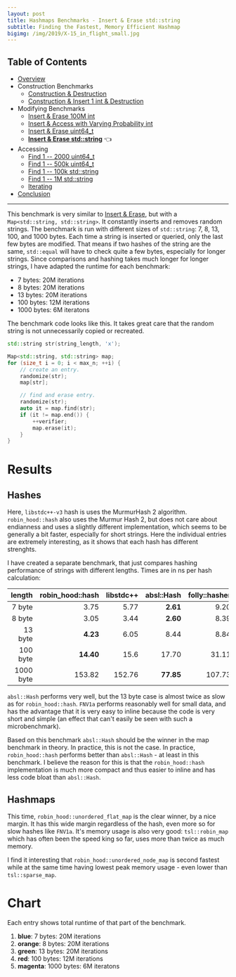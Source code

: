 ```yaml
---
layout: post
title: Hashmaps Benchmarks - Insert & Erase std::string
subtitle: Finding the Fastest, Memory Efficient Hashmap
bigimg: /img/2019/X-15_in_flight_small.jpg
---
```


## Table of Contents

* [Overview](/2019/04/01/hashmap-benchmarks-01-overview/)
* Construction Benchmarks
   * [Construction & Destruction](/2019/04/01/hashmap-benchmarks-02-01-result-CtorDtorEmptyMap/)
   * [Construction & Insert 1 int & Destruction](/2019/04/01/hashmap-benchmarks-02-02-result-CtorDtorSingleEntryMap/)
* Modifying Benchmarks
   * [Insert & Erase 100M int](/2019/04/01/hashmap-benchmarks-03-01-result-InsertHugeInt/)
   * [Insert & Access with Varying Probability int](/2019/04/01/hashmap-benchmarks-03-02-result-RandomDistinct2/)
   * [Insert & Erase uint64_t](/2019/04/01/hashmap-benchmarks-03-03-result-RandomInsertErase/)
   * **[Insert & Erase std::string](/2019/04/01/hashmap-benchmarks-03-04-result-RandomInsertEraseStrings/)** 👈
* Accessing
   * [Find 1 -- 2000 uint64_t](/2019/04/01/hashmap-benchmarks-04-02-result-RandomFind_2000/)
   * [Find 1 -- 500k uint64_t](/2019/04/01/hashmap-benchmarks-04-03-result-RandomFind_500000/)
   * [Find 1 -- 100k std::string](/2019/04/01/hashmap-benchmarks-04-04-result-RandomFindString/)
   * [Find 1 -- 1M std::string](/2019/04/01/hashmap-benchmarks-04-05-result-RandomFindString_1000000/)
   * [Iterating](/2019/04/01/hashmap-benchmarks-04-06-result-IterateIntegers/)
* [Conclusion](/2019/04/01/hashmap-benchmarks-05-conclusion/)


----
This benchmark is very similar to [Insert & Erase](/2019/04/01/hashmap-benchmarks-03-03-result-RandomInsertErase/), but with a `Map<std::string, std::string>`. It constantly inserts and removes random strings. The benchmark is run with different sizes of `std::string`: 7, 8, 13, 100, and 1000 bytes. Each time a string is inserted or queried, only the last few bytes are modified. That means if two hashes of the string are the same, `std::equal` will have to check quite a few bytes, especially for longer strings. Since comparisons and hashing takes much longer for longer strings, I have adapted the runtime for each benchmark:

* 7 bytes: 20M iterations
* 8 bytes: 20M iterations
* 13 bytes: 20M iterations
* 100 bytes: 12M iterations
* 1000 bytes: 6M iteratons

The benchmark code looks like this. It takes great care that the random string is not unnecessarily copied or recreated.

```cpp
std::string str(string_length, 'x');

Map<std::string, std::string> map;
for (size_t i = 0; i < max_n; ++i) {    
    // create an entry.
    randomize(str);
    map[str];

    // find and erase entry.
    randomize(str);
    auto it = map.find(str);
    if (it != map.end()) {
        ++verifier;
        map.erase(it);
    }
}
```

# Results

## Hashes

Here, `libstdc++-v3` hash is uses the MurmurHash 2 algorithm. `robin_hood::hash` also uses the Murmur Hash 2, but does not care about endianness and uses a slightly different implementation, which seems to be generally a bit faster, especially for short strings. Here the individual entries are extremely interesting, as it shows that each hash has different strenghts.

I have created a separate benchmark, that just compares hashing performance of strings with different lengths. Times are in ns per hash calculation:

|    length | robin_hood::hash | libstdc++ | absl::Hash | folly::hasher |   FNV1a |
|----------:|-----------------:|----------:|-----------:|--------------:|--------:|
|    7 byte |             3.75 |      5.77 |   **2.61** |          9.20 |    5.04 |
|    8 byte |             3.05 |      3.44 |   **2.60** |          8.39 |    5.63 |
|   13 byte |         **4.23** |      6.05 |       8.44 |          8.84 |    8.12 |
|  100 byte |        **14.40** |      15.6 |      17.70 |         31.11 |  102.33 |
| 1000 byte |           153.82 |    152.76 |  **77.85** |        107.73 | 1228.32 |

`absl::Hash` performs very well, but the 13 byte case is almost twice as slow as for `robin_hood::hash`. `FNV1a` performs reasonably well for small data, and has the advantage that it is very easy to inline because the code is very short and simple (an effect that can't easily be seen with such a microbenchmark).

Based on this benchmark `absl::Hash` should be the winner in the map benchmark in theory. In practice, this is not the case. In practice, `robin_hood::hash` performs better than `absl::Hash` - at least in this benchmark. I believe the reason for this is that the `robin_hood::hash` implementation is much more compact and thus easier to inline and has less code bloat than `absl::Hash`.

## Hashmaps

This time, `robin_hood::unordered_flat_map` is the clear winner, by a nice margin. It has this wide margin regardless of the hash, even more so for slow hashes like `FNV1a`. It's memory usage is also very good: `tsl::robin_map` which has often been the speed king so far, uses more than twice as much memory.

I find it interesting that `robin_hood::unordered_node_map` is second fastest while at the same time having lowest peak memory usage - even lower than `tsl::sparse_map`.

# Chart
Each entry shows total runtime of that part of the benchmark.

1. **blue**: 7 bytes: 20M iterations
1. **orange**: 8 bytes: 20M iterations
1. **green**: 13 bytes: 20M iterations
1. **red**: 100 bytes: 12M iterations
1. **magenta**: 1000 bytes: 6M iteratons

<script src="https://cdn.plot.ly/plotly-latest.min.js"></script>
<div id="id_73e84ae8" style="height:260em"></div>
<script>
    var colors = Plotly.d3.scale.category10().range();
    var m0y = [ "std::unordered_map", "boost::unordered_map", "tsl::sparse_map", "spp::sparse_hash_map", "phmap::<br>parallel_node_hash_map", "boost::multi_index::<br>hashed_unique", "eastl::hash_map", "phmap::<br>parallel_flat_hash_map", "emilib1::HashMap", "tsl::hopscotch_map", "absl::node_hash_map", "phmap::node_hash_map", "folly::F14NodeMap", "tsl::robin_map", "folly::F14ValueMap", "ska::bytell_hash_map", "ska::flat_hash_map", "absl::flat_hash_map", "phmap::flat_hash_map", "<b>robin_hood::<br>unordered_node_map</b>", "<b>robin_hood::<br>unordered_flat_map</b>"];
    var m1y = [ "std::unordered_map", "boost::unordered_map", "tsl::sparse_map", "phmap::<br>parallel_node_hash_map", "spp::sparse_hash_map", "boost::multi_index::<br>hashed_unique", "phmap::<br>parallel_flat_hash_map", "eastl::hash_map", "emilib1::HashMap", "tsl::hopscotch_map", "phmap::node_hash_map", "absl::node_hash_map", "folly::F14NodeMap", "tsl::robin_map", "folly::F14ValueMap", "ska::bytell_hash_map", "ska::flat_hash_map", "phmap::flat_hash_map", "absl::flat_hash_map", "<b>robin_hood::<br>unordered_node_map</b>", "<b>robin_hood::<br>unordered_flat_map</b>"];
    var m2y = [ "std::unordered_map", "boost::unordered_map", "tsl::sparse_map", "phmap::<br>parallel_node_hash_map", "spp::sparse_hash_map", "boost::multi_index::<br>hashed_unique", "eastl::hash_map", "phmap::<br>parallel_flat_hash_map", "emilib1::HashMap", "tsl::hopscotch_map", "phmap::node_hash_map", "absl::node_hash_map", "folly::F14ValueMap", "tsl::robin_map", "folly::F14NodeMap", "ska::bytell_hash_map", "ska::flat_hash_map", "phmap::flat_hash_map", "absl::flat_hash_map", "<b>robin_hood::<br>unordered_node_map</b>", "<b>robin_hood::<br>unordered_flat_map</b>"];
    var m3y = [ "std::unordered_map", "boost::unordered_map", "tsl::sparse_map", "spp::sparse_hash_map", "phmap::<br>parallel_node_hash_map", "boost::multi_index::<br>hashed_unique", "eastl::hash_map", "phmap::<br>parallel_flat_hash_map", "emilib1::HashMap", "tsl::hopscotch_map", "phmap::node_hash_map", "absl::node_hash_map", "ska::bytell_hash_map", "tsl::robin_map", "folly::F14NodeMap", "folly::F14ValueMap", "ska::flat_hash_map", "phmap::flat_hash_map", "absl::flat_hash_map", "<b>robin_hood::<br>unordered_node_map</b>", "<b>robin_hood::<br>unordered_flat_map</b>"];
    var m4y = [ "std::unordered_map", "boost::unordered_map", "phmap::<br>parallel_node_hash_map", "tsl::sparse_map", "spp::sparse_hash_map", "boost::multi_index::<br>hashed_unique", "phmap::<br>parallel_flat_hash_map", "emilib1::HashMap", "tsl::hopscotch_map", "phmap::node_hash_map", "absl::node_hash_map", "eastl::hash_map", "ska::bytell_hash_map", "absl::flat_hash_map", "phmap::flat_hash_map", "folly::F14NodeMap", "folly::F14ValueMap", "ska::flat_hash_map", "tsl::robin_map", "<b>robin_hood::<br>unordered_node_map</b>", "<b>robin_hood::<br>unordered_flat_map</b>"];
    var measurement_names = [ "7 bytes", "8 bytes", "13 bytes", "100 bytes", "1000 bytes" ];

    var data = [
        { x: [ 7.46533, 7.031385, 6.422325000000001, 5.9750250000000005, 5.79618, 5.8291450000000005, 4.721265000000001, 4.07191, 3.565905, 3.56925, 3.8332800000000002, 3.7186950000000003, 3.858405, 3.30875, 3.48485, 3.0577249999999996, 2.73049, 2.6648449999999997, 2.6227, 2.749705, 2.6991899999999998 ],
          y: m0y, name: measurement_names[0] + ' (robin_hood::hash)', type: 'bar', orientation: 'h', yaxis: 'y', marker: { color: colors[0], },
        },
        { x: [ 9.71689, 9.19937, 7.195125, 6.755974999999999, 7.30672, 7.10721, 6.214005, 5.21331, 4.82399, 4.794115, 5.276755, 5.26267, 5.20027, 4.803555, 5.046495, 4.503175, 4.54441, 3.981065, 3.93246, 4.1196, 3.9182499999999996 ],
          y: m0y, name: measurement_names[1] + ' (robin_hood::hash)', type: 'bar', orientation: 'h', yaxis: 'y', marker: { color: colors[1], },
        },
        { x: [ 7.59278, 7.16988, 6.4536549999999995, 5.963365, 5.8551, 5.87422, 4.85889, 4.1729199999999995, 3.63477, 3.690785, 3.92438, 3.840845, 3.968255, 3.36355, 3.53803, 3.12859, 2.787115, 2.73376, 2.703205, 2.8864099999999997, 2.750615 ],
          y: m0y, name: measurement_names[2] + ' (robin_hood::hash)', type: 'bar', orientation: 'h', yaxis: 'y', marker: { color: colors[2], },
        },
        { x: [ 5.996995, 5.71807, 6.34653, 6.075699999999999, 5.1554, 4.711355, 4.01622, 5.493735, 4.9048549999999995, 4.69975, 3.459205, 3.4663500000000003, 3.208875, 4.25978, 3.842075, 4.364225, 4.0786, 3.7496, 3.7646800000000002, 3.56393, 3.28415 ],
          y: m0y, name: measurement_names[3] + ' (robin_hood::hash)', type: 'bar', orientation: 'h', yaxis: 'y', marker: { color: colors[3], },
        },
        { x: [ 4.933065, 5.736515000000001, 5.65715, 5.4591899999999995, 5.646855, 5.12025, 4.693355, 5.241555, 5.338535, 4.89467, 4.493645, 4.54245, 3.9460550000000003, 4.21656, 3.85689, 4.476559999999999, 4.169535, 4.223425000000001, 4.297605000000001, 3.89612, 3.64049 ],
          y: m0y, name: measurement_names[4] + ' (robin_hood::hash)', type: 'bar', orientation: 'h', yaxis: 'y', marker: { color: colors[4], },
            textposition: 'outside',
            text: [ "35.7s<br>60.5MB", "34.9s<br>60.7MB", "32.1s<br>63.7MB", "30.2s<br>61.3MB", "29.8s<br>63.0MB", "28.6s<br>60.5MB", "24.5s<br>59.7MB", "24.2s<br>75.3MB", "22.3s<br>97.4MB", "21.6s<br>97.5MB", "21.0s<br>62.5MB", "20.8s<br>63.3MB", "20.2s<br>60.3MB", "20.0s<br>205MB", "19.8s<br>104MB", "19.5s<br>87.0MB", "18.3s<br>208MB", "17.4s<br>87.6MB", "17.3s<br>88.2MB", "<b>17.2s<br>59.4MB</b>", "<b>16.3s<br>87.0MB</b>" ],
        },
        { x: [ 7.869325, 7.2524999999999995, 6.592935000000001, 6.0492550000000005, 6.01199, 6.3363, 4.353875, 4.835355, 3.70265, 3.8774699999999998, 4.02661, 4.067455, 4.06968, 3.43791, 3.626315, 3.199955, 2.967765, 2.9720899999999997, 2.96328, 3.0144, 2.9922449999999996 ],
          y: m1y, name: measurement_names[0] + ' (libstdc++-v3)', type: 'bar', orientation: 'h', yaxis: 'y2', marker: { color: colors[0], },
        },
        { x: [ 9.74398, 9.21354, 7.214435, 7.359500000000001, 6.7052, 7.08596, 5.209835, 6.1648700000000005, 4.772320000000001, 4.811185, 5.285920000000001, 5.281925, 4.946275, 4.815805, 5.025124999999999, 4.503645, 4.48541, 3.959205, 3.967965, 4.08076, 3.934475 ],
          y: m1y, name: measurement_names[1] + ' (libstdc++-v3)', type: 'bar', orientation: 'h', yaxis: 'y2', marker: { color: colors[1], },
        },
        { x: [ 7.909215, 7.2094249999999995, 6.56874, 6.073225, 6.00448, 6.026515, 4.360305, 4.908605, 3.65419, 3.758755, 4.02863, 4.052289999999999, 3.928325, 3.372045, 3.60004, 3.219285, 2.91923, 2.9074099999999996, 2.89727, 2.9219350000000004, 2.8793499999999996 ],
          y: m1y, name: measurement_names[2] + ' (libstdc++-v3)', type: 'bar', orientation: 'h', yaxis: 'y2', marker: { color: colors[2], },
        },
        { x: [ 6.009964999999999, 5.70443, 6.322744999999999, 5.122365, 6.060805, 4.701105, 5.47707, 3.97426, 4.868385, 4.66051, 3.47745, 3.4678750000000003, 3.22393, 4.2200500000000005, 3.84696, 4.3528, 4.0754649999999994, 3.76303, 3.748095, 3.469325, 3.2517699999999996 ],
          y: m1y, name: measurement_names[3] + ' (libstdc++-v3)', type: 'bar', orientation: 'h', yaxis: 'y2', marker: { color: colors[3], },
        },
        { x: [ 4.943725000000001, 5.71131, 5.654685, 5.69322, 5.462235, 5.084605, 5.269785, 4.67404, 5.34401, 4.850944999999999, 4.5394950000000005, 4.48839, 3.9433350000000003, 4.185560000000001, 3.85084, 4.4924599999999995, 4.20437, 4.29712, 4.220505, 3.684005, 3.63668 ],
          y: m1y, name: measurement_names[4] + ' (libstdc++-v3)', type: 'bar', orientation: 'h', yaxis: 'y2', marker: { color: colors[4], },
            textposition: 'outside',
            text: [ "36.5s<br>60.4MB", "35.1s<br>60.6MB", "32.4s<br>64.0MB", "30.3s<br>63.0MB", "30.2s<br>61.4MB", "29.2s<br>60.4MB", "24.7s<br>75.2MB", "24.6s<br>59.5MB", "22.3s<br>97.3MB", "22.0s<br>97.4MB", "21.4s<br>63.2MB", "21.4s<br>62.5MB", "20.1s<br>60.4MB", "20.0s<br>205MB", "19.9s<br>104MB", "19.8s<br>87.0MB", "18.7s<br>208MB", "17.9s<br>88.2MB", "17.8s<br>87.6MB", "<b>17.2s<br>59.4MB</b>", "<b>16.7s<br>87.0MB</b>" ],
        },
        { x: [ 9.642399999999999, 9.046535, 7.259155, 7.37293, 6.7256800000000005, 7.093615, 6.09864, 5.469655, 4.73762, 4.786515, 5.1611899999999995, 5.14805, 4.93474, 4.792205, 5.055365, 4.462435, 4.4684349999999995, 4.05716, 4.08711, 4.00244, 3.87456 ],
          y: m2y, name: measurement_names[0] + ' (absl::Hash)', type: 'bar', orientation: 'h', yaxis: 'y3', marker: { color: colors[0], },
        },
        { x: [ 7.4442450000000004, 6.752635, 6.282500000000001, 5.74607, 5.757295, 5.818585000000001, 4.813385, 4.077585, 3.38485, 3.3046699999999998, 3.6793649999999998, 3.66113, 3.3922049999999997, 2.949935, 3.80898, 2.9715, 2.553725, 2.50542, 2.48691, 2.6495699999999998, 2.575905 ],
          y: m2y, name: measurement_names[1] + ' (absl::Hash)', type: 'bar', orientation: 'h', yaxis: 'y3', marker: { color: colors[1], },
        },
        { x: [ 9.66997, 9.135725, 7.19121, 7.42751, 6.691575, 7.096355, 6.091340000000001, 5.47384, 4.783165, 4.749345, 5.200875, 5.117405, 4.94891, 4.784685, 4.95137, 4.485925, 4.4662500000000005, 4.02182, 4.04178, 4.016695, 3.872715 ],
          y: m2y, name: measurement_names[2] + ' (absl::Hash)', type: 'bar', orientation: 'h', yaxis: 'y3', marker: { color: colors[2], },
        },
        { x: [ 6.28141, 6.020085, 6.505005, 5.436475, 6.325480000000001, 4.85666, 4.22539, 5.770155, 5.103025000000001, 4.89577, 3.7671099999999997, 3.763885, 4.19344, 4.4761, 3.41747, 4.696815, 4.36116, 4.084625, 4.087870000000001, 3.80246, 3.689875 ],
          y: m2y, name: measurement_names[3] + ' (absl::Hash)', type: 'bar', orientation: 'h', yaxis: 'y3', marker: { color: colors[3], },
        },
        { x: [ 4.09354, 4.90607, 4.77834, 4.602815, 4.652480000000001, 4.20354, 3.84951, 4.196415, 4.09986, 3.800255, 3.4659750000000003, 3.4223, 3.03503, 3.34803, 3.072305, 3.655705, 3.35421, 3.26132, 3.2055249999999997, 2.862135, 2.82751 ],
          y: m2y, name: measurement_names[4] + ' (absl::Hash)', type: 'bar', orientation: 'h', yaxis: 'y3', marker: { color: colors[4], },
            textposition: 'outside',
            text: [ "37.1s<br>60.4MB", "35.9s<br>60.7MB", "32.0s<br>63.9MB", "30.6s<br>62.9MB", "30.2s<br>61.4MB", "29.1s<br>60.5MB", "25.1s<br>59.6MB", "25.0s<br>75.4MB", "22.1s<br>97.4MB", "21.5s<br>97.4MB", "21.3s<br>63.2MB", "21.1s<br>62.6MB", "20.5s<br>104MB", "20.4s<br>205MB", "20.3s<br>60.4MB", "20.3s<br>87.0MB", "19.2s<br>208MB", "17.9s<br>88.2MB", "17.9s<br>87.5MB", "<b>17.3s<br>59.4MB</b>", "<b>16.8s<br>87.0MB</b>" ],
        },
        { x: [ 9.316804999999999, 7.62307, 6.99031, 6.403275000000001, 6.455769999999999, 6.53782, 5.76257, 4.745565, 4.030485, 4.03749, 4.291155, 4.291105, 3.6678800000000003, 3.7548000000000004, 4.230955, 3.87829, 3.2152849999999997, 3.307175, 3.2565600000000003, 3.4386099999999997, 3.33453 ],
          y: m3y, name: measurement_names[0] + ' (folly::hasher)', type: 'bar', orientation: 'h', yaxis: 'y4', marker: { color: colors[0], },
        },
        { x: [ 9.919495, 9.34319, 7.345625, 6.9049, 7.511545, 7.237385, 6.30506, 5.56823, 4.980955, 5.04527, 5.522225000000001, 5.455405, 4.64396, 4.93313, 5.18103, 4.92966, 4.630385, 4.1893650000000004, 4.147375, 4.230445, 4.08793 ],
          y: m3y, name: measurement_names[1] + ' (folly::hasher)', type: 'bar', orientation: 'h', yaxis: 'y4', marker: { color: colors[1], },
        },
        { x: [ 9.280605000000001, 7.844435, 6.80694, 6.32899, 6.4147099999999995, 6.56292, 5.31817, 4.79608, 4.036545, 3.996375, 4.2820800000000006, 4.27387, 3.4988799999999998, 3.6281600000000003, 4.236205, 3.84366, 3.15069, 3.272305, 3.20822, 3.31114, 3.254505 ],
          y: m3y, name: measurement_names[2] + ' (folly::hasher)', type: 'bar', orientation: 'h', yaxis: 'y4', marker: { color: colors[2], },
        },
        { x: [ 6.3694, 6.04303, 6.64741, 6.47877, 5.535995, 5.026619999999999, 4.32957, 5.91585, 5.339075, 5.133895, 3.8936349999999997, 3.88318, 4.767125, 4.5483899999999995, 3.4825049999999997, 4.0710999999999995, 4.427989999999999, 4.1836649999999995, 4.19255, 3.9090100000000003, 3.65048 ],
          y: m3y, name: measurement_names[3] + ' (folly::hasher)', type: 'bar', orientation: 'h', yaxis: 'y4', marker: { color: colors[3], },
        },
        { x: [ 4.378674999999999, 5.1487099999999995, 5.077249999999999, 4.897005, 4.955665, 4.5530349999999995, 4.109385, 4.56756, 4.52878, 4.2095400000000005, 3.815295, 3.756425, 3.95711, 3.64018, 3.3262400000000003, 3.220675, 3.592955, 3.60506, 3.548475, 3.12359, 3.10938 ],
          y: m3y, name: measurement_names[4] + ' (folly::hasher)', type: 'bar', orientation: 'h', yaxis: 'y4', marker: { color: colors[4], },
            textposition: 'outside',
            text: [ "39.3s<br>60.5MB", "36.0s<br>60.8MB", "32.9s<br>63.8MB", "31.0s<br>61.3MB", "30.9s<br>62.9MB", "29.9s<br>60.4MB", "25.8s<br>59.7MB", "25.6s<br>75.1MB", "22.9s<br>97.4MB", "22.4s<br>97.4MB", "21.8s<br>63.3MB", "21.7s<br>62.6MB", "20.5s<br>87.0MB", "20.5s<br>205MB", "20.5s<br>60.4MB", "19.9s<br>104MB", "19.0s<br>208MB", "18.6s<br>88.2MB", "18.4s<br>87.6MB", "<b>18.0s<br>59.4MB</b>", "<b>17.4s<br>87.0MB</b>" ],
        },
        { x: [ 7.469995, 7.00454, 5.508875, 5.85938, 5.211259999999999, 5.722335, 3.8790449999999996, 3.2149650000000003, 3.383645, 3.678535, 3.68208, 4.77126, 3.0721100000000003, 2.60131, 2.5739400000000003, 3.9497549999999997, 3.5190599999999996, 2.7609199999999996, 2.8395849999999996, 2.8274749999999997, 2.5088150000000002 ],
          y: m4y, name: measurement_names[0] + ' (FNV1a)', type: 'bar', orientation: 'h', yaxis: 'y5', marker: { color: colors[0], },
        },
        { x: [ 7.381715, 7.060645, 5.438840000000001, 5.7397, 5.04215, 5.426164999999999, 3.92984, 3.17922, 3.180895, 3.7296300000000002, 3.77869, 4.541615, 3.490865, 2.623525, 2.57795, 3.8889050000000003, 3.578785, 2.775755, 2.937805, 2.865075, 2.4894100000000003 ],
          y: m4y, name: measurement_names[1] + ' (FNV1a)', type: 'bar', orientation: 'h', yaxis: 'y5', marker: { color: colors[1], },
        },
        { x: [ 8.093914999999999, 7.667335, 6.11615, 6.126939999999999, 5.465785, 6.042339999999999, 4.415595, 3.489885, 3.72493, 4.031625, 4.040405, 4.865435, 3.328735, 3.04644, 3.0052000000000003, 4.262255, 3.93708, 2.979145, 3.31873, 3.02667, 2.7367600000000003 ],
          y: m4y, name: measurement_names[2] + ' (FNV1a)', type: 'bar', orientation: 'h', yaxis: 'y5', marker: { color: colors[2], },
        },
        { x: [ 8.100915, 8.174965, 7.760845, 8.338944999999999, 8.161045, 6.890205, 7.96475, 8.349815, 7.707085, 6.4273050000000005, 6.3642, 6.09745, 7.50865, 6.540785, 6.555845, 5.68448, 6.32247, 6.9789, 6.332554999999999, 5.8172049999999995, 5.57284 ],
          y: m4y, name: measurement_names[3] + ' (FNV1a)', type: 'bar', orientation: 'h', yaxis: 'y5', marker: { color: colors[3], },
        },
        { x: [ 17.8607, 18.900100000000002, 21.7741, 18.686500000000002, 19.18775, 17.79355, 21.4277, 23.2145, 21.1057, 21.0808, 20.9938, 17.46005, 18.9354, 20.73355, 20.83095, 17.5704, 17.4979, 17.41955, 17.1851, 16.807499999999997, 16.76935 ],
          y: m4y, name: measurement_names[4] + ' (FNV1a)', type: 'bar', orientation: 'h', yaxis: 'y5', marker: { color: colors[4], },
            textposition: 'outside',
            text: [ "48.9s<br>60.5MB", "48.8s<br>60.7MB", "46.6s<br>63.0MB", "44.8s<br>64.0MB", "43.1s<br>61.4MB", "41.9s<br>60.5MB", "41.6s<br>92.4MB", "41.4s<br>97.4MB", "39.1s<br>97.4MB", "38.9s<br>63.2MB", "38.9s<br>62.5MB", "37.7s<br>59.7MB", "36.3s<br>87.0MB", "35.5s<br>127MB", "35.5s<br>127MB", "35.4s<br>60.3MB", "34.9s<br>104MB", "32.9s<br>208MB", "32.6s<br>205MB", "<b>31.3s<br>59.4MB</b>", "<b>30.1s<br>87.0MB</b>" ],
        },
    ];

    var layout = {
        // title: { text: 'RandomInsertEraseStrings'},
        grid: {
            ygap: 0.1,
            subplots: [
            ['xy'],
            ['xy2'],
            ['xy3'],
            ['xy4'],
            ['xy5'],
        ] },

        barmode: 'stack',
        yaxis: { title: 'robin_hood::hash', automargin: true, },
        yaxis2: { title: 'libstdc++-v3', automargin: true, },
        yaxis3: { title: 'absl::Hash', automargin: true, },
        yaxis4: { title: 'folly::hasher', automargin: true, },
        yaxis5: { title: 'FNV1a', automargin: true, },
        xaxis: { automargin: true,  range: [0, 52.33074680000001]  },
        legend: { traceorder: 'normal' },
        margin: { pad: 0, l:0, r:0, t:0, b:0, },
        showlegend:false,
    };

    Plotly.newPlot('id_73e84ae8', data, layout);
</script>

